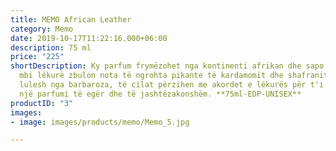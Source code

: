 ```yaml
---
title: MEMO African Leather
category: Memo
date: 2019-10-17T11:22:16.000+06:00
description: 75 ml
price: "225"
shortDescription: Ky parfum frymëzohet nga kontinenti afrikan dhe sapo spërkatet pakëz
  mbi lëkurë zbulon nota të ngrohta pikante të kardamomit dhe shafranit me  një prekje
  lulesh nga barbaroza, të cilat përzihen me akordet e lëkurës për t'i dhënë jetë
  një parfumi të egër dhe të jashtëzakonshëm. **75ml-EDP-UNISEX**
productID: "3"
images:
- image: images/products/memo/Memo_5.jpg

---
```

